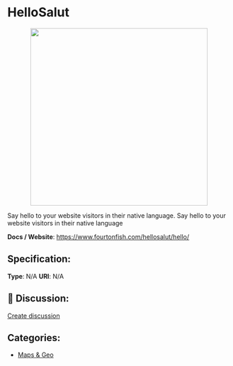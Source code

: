 # HelloSalut
<p align="center">
    <img width="400" src="https://raw.githubusercontent.com/apis-list/apis-list/apis/hellosalut/logo_256x256.png" />
</p>

Say hello to your website visitors in their native language.  Say hello to your website visitors in their native language

**Docs / Website**: https://www.fourtonfish.com/hellosalut/hello/

## Specification:
**Type**:  N/A 
**URI**:  N/A 

## 💬 Discussion:
[Create discussion](link)

## Categories:
- [Maps & Geo](https://github.com/apis-list/apis-list#maps-and-geo)






